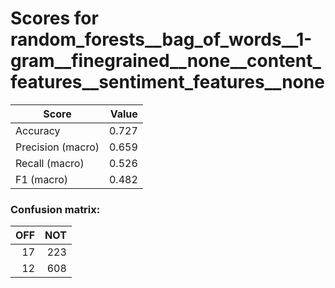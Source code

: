 # Scores for random_forests__bag_of_words__1-gram__finegrained__none__content_features__sentiment_features__none
|      Score      |Value|
|-----------------|----:|
|Accuracy         |0.727|
|Precision (macro)|0.659|
|Recall (macro)   |0.526|
|F1 (macro)       |0.482|

### Confusion matrix:
|OFF|NOT|
|--:|--:|
| 17|223|
| 12|608|
